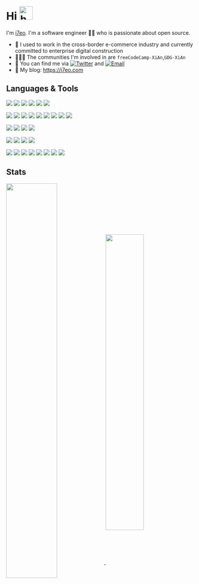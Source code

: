 # Hi <img src="https://github.com/i7eo/pictures/blob/master/wave.gif" alt="hello-wave" width="36px" />
<!-- # ℋℯ𝓁𝓁ℴ <img src="https://moon-svg.minung.dev/moon.svg?theme=ray" alt="moon.svg" width="30px" /> -->

I'm [i7eo](https://github.com/i7eo). I'm a software engineer 👨‍💻 who is passionate about open source.

- 💼 I used to work in the cross-border e-commerce industry and currently committed to enterprise digital construction
- 🧑‍🤝‍🧑 The communities I'm involved in are `freeCodeCamp-XiAn`,`GDG-XiAn`
- 🔎 You can find me via [![Twitter](https://img.shields.io/badge/Twitter-1DA1F2?style=flat-square&logo=twitter&logoColor=white)](https://twitter.com/__i7eo) and [![Email](https://img.shields.io/badge/Gmail-D14836?style=flat-square&logo=gmail&logoColor=white)](mailto:admin@i7eo.com)
- 📒 My blog: https://i7eo.com

<!-- You are the ![visitors](https://visitor-badge.laobi.icu/badge?page_id=i7eo) guy to come here 🎉 ->
<!--![visitors](https://visitor-badge.laobi.icu/badge?page_id=yaronzz) -->
<!-- <img align="right" src="https://activity-graph.herokuapp.com/graph?username=i7eo&hide_title=true&theme=rogue" style="width: 45%" /> -->
<!-- <img src="https://github-readme-stats.vercel.app/api/top-langs/?username=i7eo&layout=compact&theme=nightowl" style="width: 60%" /> -->
<!--
<p align="center">
<img src="https://profile-counter.glitch.me/i7eo/count.svg" alt="Visiter count" />
</p>
<img align="left" src="https://github-readme-stats.vercel.app/api?username=i7eo&show_icons=true&theme=nightowl&hide_title=true" style="width: 52%" />
<img align="right" src="https://github-profile-trophy.vercel.app/?username=i7eo&column=4&margin-w=6&margin-h=6&theme=dracula" style="width: 35%" />
## Activity

<p justify-content="center">
 <img width="100%" src="https://activity-graph.herokuapp.com/graph?username=i7eo&theme=react-dark&custom_title=Contribution%20Graph">
</p>

- 📫 EMAIL: admin@i7eo.com
-->

## Languages & Tools

<p align="left">
  <img src="https://img.shields.io/badge/HTML5-E34F26?style=flat-square&logo=html5&logoColor=white" />
  <img src="https://img.shields.io/badge/Sass-CC6699?style=flat-square&logo=sass&logoColor=white" />
  <img src="https://img.shields.io/badge/JavaScript-F7DF1E?style=flat-square&logo=javascript&logoColor=white" />
  <img src="https://img.shields.io/badge/TypeScript-3178C6?style=flat-square&logo=typescript&logoColor=white" />
  <img src="https://img.shields.io/badge/Node.js-339933?style=flat-square&logo=nodedotjs&logoColor=white" />
  <img src="https://img.shields.io/badge/Java-ED8B00?style=flat-square&logo=java&logoColor=white" />
</p>

<p align="left">
  <img src="https://img.shields.io/badge/Vue.js-4FC08D?style=flat-square&logo=vuedotjs&logoColor=white" />
  <img src="https://img.shields.io/badge/Nuxt.js-00DC82?style=flat-square&logo=nuxtdotjs&logoColor=white" />
  <img src="https://img.shields.io/badge/React-61DAFB?style=flat-square&logo=react&logoColor=white" />
  <img src="https://img.shields.io/badge/React_Native-61DAFB?style=flat-square&logo=react&logoColor=white" />
  <img src="https://img.shields.io/badge/Next.js-000000?style=flat-square&logo=nextdotjs&logoColor=white" />
  <img src="https://img.shields.io/badge/WebComponents-29ABE2?style=flat-square&logo=webcomponentsdotorg&logoColor=white" />
  <img src="https://img.shields.io/badge/Nest.js-E0234E?style=flat-square&logo=nestjs&logoColor=white" />
  <img src="https://img.shields.io/badge/Vitest-6E9F18?style=flat-square&logo=vitest&logoColor=white" />
  <img src="https://img.shields.io/badge/Jest-C21325?style=flat-square&logo=jest&logoColor=white" />
</p>

<p align="left">
  <img src="https://img.shields.io/badge/MongoDB-47A248?style=flat-square&logo=mongodb&logoColor=white" />
  <img src="https://img.shields.io/badge/Redis-DC382D?style=flat-square&logo=redis&logoColor=white" />
  <img src="https://img.shields.io/badge/Amazon_AWS-232F3E?style=flat-square&logo=amazon-aws&logoColor=white" />
  <img src="https://img.shields.io/badge/MySQL-4479A1?style=flat-square&logo=mysql&logoColor=white" />
</p>

<p align="left">
  <img src="https://img.shields.io/badge/Vite-646CFF?style=flat-square&logo=vite&logoColor=white" />
  <img src="https://img.shields.io/badge/ESBuild-FFCF00?style=flat-square&logo=esbuild&logoColor=white" />
  <img src="https://img.shields.io/badge/Webpack-8DD6F9?style=flat-square&logo=webpack&logoColor=white" />
  <img src="https://img.shields.io/badge/Gulp-CF4647?style=flat-square&logo=gulp&logoColor=white" />
</p>
 
<p align="left">
  <img src="https://img.shields.io/badge/Shopify-7AB55C?style=flat-square&logo=Shopify&logoColor=white" />
  <img src="https://img.shields.io/badge/Cloudflare-000000?style=flat-square&logo=cloudflare&logoColor=white" />
  <img src="https://img.shields.io/badge/Vercel-F38020?style=flat-square&logo=vercel&logoColor=white" />
  <img src="https://img.shields.io/badge/GitHub_Actions-2088FF?style=flat-square&logo=github-actions&logoColor=white" />
  <img src="https://img.shields.io/badge/GitHub_Pages-222222?style=flat-square&logo=github-pages&logoColor=white" />
  <img src="https://img.shields.io/badge/Pnpm-F69220?style=flat-square&logo=pnpm&logoColor=white" />
  <img src="https://img.shields.io/badge/Notion-000000?style=flat-square&logo=notion&logoColor=white" />
  <img src="https://img.shields.io/badge/VSCode-007ACC?style=flat-square&logo=visual%20studio%20code&logoColor=white" />
</p>

## Stats

<a href="https://github.com/i7eo">
  <img align="center" width="52%" src="https://github-readme-stats.vercel.app/api?username=i7eo&theme=nightowl&show_icons=true&hide_border=true&include_all_commits=true&count_private=true&hide_title=true" />
</a>

<a href="https://github.com/i7eo">
  <img align="center" width="45%" src="https://github-readme-streak-stats.herokuapp.com/?user=i7eo&theme=nightowl&hide_border=true&include_all_commits=true&count_private=true" />
</a>



